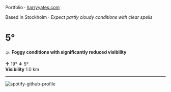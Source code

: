 Portfolio · [harryyates.com](https://harryyates.com)

<!-- WEATHER_START -->
Based in Stockholm · *Expect partly cloudy conditions with clear spells*

# 5°
🌫️ **Foggy conditions with significantly reduced visibility**

**↑** 19° **↓** 5°  
**Visibility** 1.0 km

---
<!-- WEATHER_END -->

<p align="left">
  <a>
    <img src="https://spotify-github-profile.kittinanx.com/api/view?uid=bigbello&cover_image=true&theme=natemoo-re&show_offline=true&background_color=121212&interchange=false&bar_color=53b14f&bar_color_cover=false" alt="spotify-github-profile">
  </a>
</p>